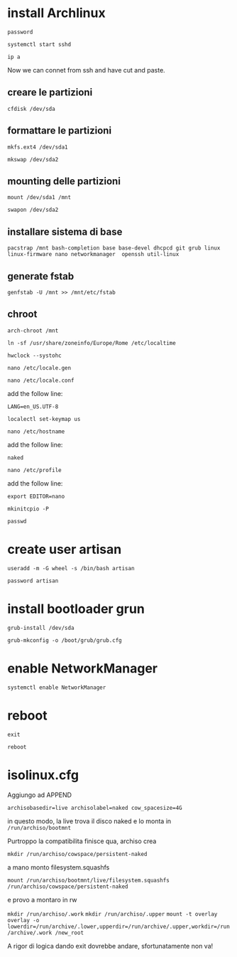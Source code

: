 # install Archlinux

```password```

```systemctl start sshd```

```ip a```

Now we can connet from ssh and have cut and paste.

## creare le partizioni

```cfdisk /dev/sda```

## formattare le partizioni

```mkfs.ext4 /dev/sda1```

```mkswap /dev/sda2```

## mounting delle partizioni

```mount /dev/sda1 /mnt```

```swapon /dev/sda2```

## installare sistema di base 

```pacstrap /mnt bash-completion base base-devel dhcpcd git grub linux linux-firmware nano networkmanager  openssh util-linux```

## generate fstab

```genfstab -U /mnt >> /mnt/etc/fstab```

## chroot

```arch-chroot /mnt```

```ln -sf /usr/share/zoneinfo/Europe/Rome /etc/localtime```

```hwclock --systohc```

```nano /etc/locale.gen```

```nano /etc/locale.conf```

add the follow line:

```LANG=en_US.UTF-8```

```localectl set-keymap us```

```nano /etc/hostname```

add the follow line:

```naked```

```nano /etc/profile```

add the follow line:

```export EDITOR=nano```

```mkinitcpio -P```

```passwd```

# create user artisan

```useradd -m -G wheel -s /bin/bash artisan```

```password artisan```

# install bootloader grun

```grub-install /dev/sda```

```grub-mkconfig -o /boot/grub/grub.cfg```

# enable NetworkManager

```systemctl enable NetworkManager```


# reboot

```exit```

```reboot```

# isolinux.cfg
Aggiungo ad APPEND

```archisobasedir=live archisolabel=naked cow_spacesize=4G```

in questo modo, la live trova il disco naked e lo monta in
```/run/archiso/bootmnt```

Purtroppo la compatibilita finisce qua, archiso crea 

```mkdir /run/archiso/cowspace/persistent-naked```

a mano monto filesystem.squashfs 

```mount /run/archiso/bootmnt/live/filesystem.squashfs /run/archiso/cowspace/persistent-naked```

e provo a montaro in rw

```mkdir /run/archiso/.work```
```mkdir /run/archiso/.upper```
```mount -t overlay overlay -o lowerdir=/run/archive/.lower,upperdir=/run/archive/.upper,workdir=/run/archive/.work /new_root```

A rigor di logica dando exit dovrebbe andare, sfortunatamente non va!
